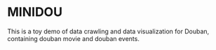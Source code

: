 MINIDOU
========
This is a toy demo of data crawling and data visualization for Douban,
containing douban movie and douban events.


